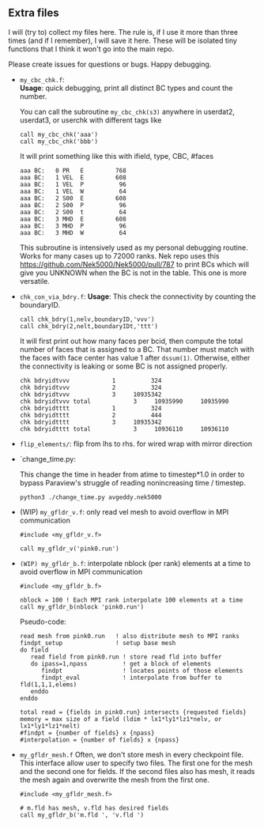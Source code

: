 ## Extra files 

I will (try to) collect my files here. The rule is, if I use it more than three times (and if I remember), I will save it here.
These will be isolated tiny functions that I think it won't go into the main repo.  

Please create issues for questions or bugs. Happy debugging. 

- `my_cbc_chk.f`:   
  __Usage__: quick debugging, print all distinct BC types and count the number.

   You can call the subroutine `my_cbc_chk(s3)` anywhere in userdat2, userdat3, or userchk with different tags like
   ```
   call my_cbc_chk('aaa')
   call my_cbc_chk('bbb')
   ```
   It will print something like this with ifield, type, CBC, #faces
   ```
   aaa BC:   0 PR   E         768
   aaa BC:   1 VEL  E         608
   aaa BC:   1 VEL  P          96
   aaa BC:   1 VEL  W          64
   aaa BC:   2 S00  E         608
   aaa BC:   2 S00  P          96
   aaa BC:   2 S00  t          64
   aaa BC:   3 MHD  E         608
   aaa BC:   3 MHD  P          96
   aaa BC:   3 MHD  W          64
   ```
   This subroutine is intensively used as my personal debugging routine. Works for many cases up to 72000 ranks.
   Nek repo uses this https://github.com/Nek5000/Nek5000/pull/787 to print BCs which will give you UNKNOWN when the BC is not in the table.  This one is more versatile. 


- `chk_con_via_bdry.f`:
  __Usage__: This check the connectivity by counting the boundaryID. 
  ```
  call chk_bdry(1,nelv,boundaryID,'vvv')
  call chk_bdry(2,nelt,boundaryIDt,'ttt')
  ```
  It will first print out how many faces per bcid, then compute the total number of faces that is assigned to a BC.
  That number must match with the faces with face center has value 1 after `dssum(1)`.
  Otherwise, either the connectivity is leaking or some BC is not assigned properly.
  ```
  chk bdryidtvvv            1          324
  chk bdryidtvvv            2          324
  chk bdryidtvvv            3     10935342
  chk bdryidtvvv total            3     10935990     10935990
  chk bdryidtttt            1          324
  chk bdryidtttt            2          444
  chk bdryidtttt            3     10935342
  chk bdryidtttt total            3     10936110     10936110
  ```
  

- `flip_elements/`: flip from lhs to rhs. for wired wrap with mirror direction

- `change_time.py:

   This change the time in header from atime to timestep*1.0 in order to bypass Paraview's struggle of reading nonincreasing time / timestep.
   ```
   python3 ./change_time.py avgeddy.nek5000
   ```

- (WIP) `my_gfldr_v.f`: only read vel mesh to avoid overflow in MPI communication
   ```
   #include <my_gfldr_v.f>

   call my_gfldr_v('pink0.run')
   ```

- `(WIP) my_gfldr_b.f`: interpolate nblock (per rank) elements at a time to avoid overflow in MPI communication
   ```
   #include <my_gfldr_b.f>

   nblock = 100 ! Each MPI rank interpolate 100 elements at a time
   call my_gfldr_b(nblock 'pink0.run')
   ```

   Pseudo-code:
   ```
   read mesh from pink0.run   ! also distribute mesh to MPI ranks
   findpt_setup               ! setup base mesh
   do field
      read field from pink0.run ! store read fld into buffer
      do ipass=1,npass          ! get a block of elements
         findpt                 ! locates points of those elements
         findpt_eval            ! interpolate from buffer to fld(1,1,1,elems)
      enddo
   enddo

   total read = {fields in pink0.run} intersects {requested fields}
   memory = max size of a field (ldim * lx1*ly1*lz1*nelv, or lx1*ly1*lz1*nelt)
   #findpt = {number of fields} x {npass}
   #interpolation = {number of fields} x {npass}
   ```

- `my_gfldr_mesh.f` Often, we don't store mesh in every checkpoint file.
   This interface allow user to specify two files. The first one for the mesh and the second one for fields. If the second files also has mesh, it reads the mesh again and overwrite the mesh from the first one.

   ```
   #include <my_gfldr_mesh.f>

   # m.fld has mesh, v.fld has desired fields
   call my_gfldr_b('m.fld ', 'v.fld ')
   ```
